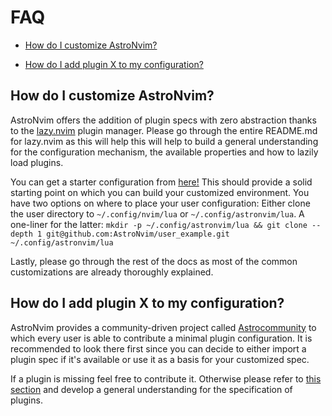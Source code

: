 # FAQ

<!--toc:start-->

- [How do I customize AstroNvim?](#how-do-i-customize-astronvim)
- [How do I add plugin X to my configuration?](#how-do-i-add-plugin-x-to-my-configuration)

  <!--toc:end-->

## How do I customize AstroNvim?

AstroNvim offers the addition of plugin specs with zero abstraction thanks to the [lazy.nvim](https://www.github.com/folke/lazy.nvim) plugin manager. Please go through the entire README.md for lazy.nvim as this will help this will help to build a general understanding for the configuration mechanism, the available properties and how to lazily load plugins.

You can get a starter configuration from [here!](https://github.com/AstroNvim/user_example) This should provide a solid starting point on which you can build your customized environment. You have two options on where to place your user configuration: Either clone the user directory to `~/.config/nvim/lua` or `~/.config/astronvim/lua`. A one-liner for the latter: `mkdir -p ~/.config/astronvim/lua && git clone --depth 1 git@github.com:AstroNvim/user_example.git ~/.config/astronvim/lua`

Lastly, please go through the rest of the docs as most of the common customizations are already thoroughly explained.

## How do I add plugin X to my configuration?

AstroNvim provides a community-driven project called [Astrocommunity](https://github.com/AstroNvim/astrocommunity) to which every user is able to contribute a minimal plugin configuration. It is recommended to look there first since you can decide to either import a plugin spec if it's available or use it as a basis for your customized spec.

If a plugin is missing feel free to contribute it. Otherwise please refer to [this section](#how-do-i-customize-astronvim) and develop a general understanding for the specification of plugins.
